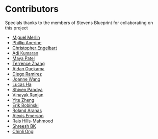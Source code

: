 # Contributors

Specials thanks to the members of Stevens Blueprint for collaborating on this project

<!--Please add your name (First Name Last Name)-->

- [Miguel Merlin](https://github.com/miguel-merlin)
- [Phillip Anerine](https://github.com/phill52)
- [Christopher Engelbart](https://github.com/cengelbart39)
- [Adi Kumaran](https://github.com/adikumaran)
- [Maya Patel](https://github.com/mpate154)
- [Terrence Zhang](https://github.com/ZhangTerrence)
- [Aidan Ouckama](https://github.com/ouckah)
- [Diego Ramirez](https://github.com/diego-developed)
- [Joanne Wang](https://https://github.com/joanne1229)
- [Lucas Ha](https://github.com/Lucasha11)
- [Shiven Pandya](https://github.com/shivenp14)
- [Vinayak Ranjan](https://github.com/vinrran)
- [Yite Zheng](https://github.com/bieben)
- [Erik Bobinski](https://github.com/erik-bobinski)
- [Roland Aranas](https://github.com/R0l4nd101)
- [Alexis Emerson](https://github.com/aemerson1)
- [Rais Hills-Mahmood](https://github.com/raisHills)
- [Shreesh BK](https://github.com/shreeshbkkb) 
- [Chinli Ong](https://github.com/co16661666)
